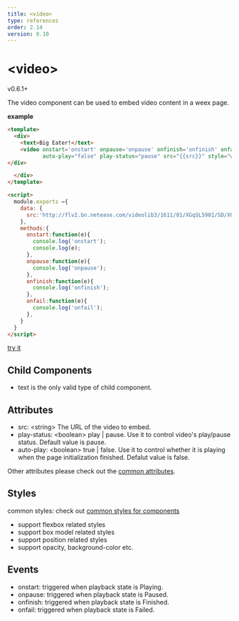 ```yaml
---
title: <video>
type: references
order: 2.14
version: 0.10
---
```


# &lt;video&gt;
<span class="weex-version">v0.6.1+</span>

The video component can be used to embed video content in a weex page.

**example**

```html
<template>
  <div>
    <text>Big Eater!</text>
    <video onstart='onstart' onpause='onpause' onfinish='onfinish' onfail='onfail'
           auto-play="false" play-status="pause" src="{{src}}" style="width:750;height:500;"></video>
</div>

  </div>
</template>

<script>
  module.exports ={
    data: {
      src:'http://flv2.bn.netease.com/videolib3/1611/01/XGqSL5981/SD/XGqSL5981-mobile.mp4'
    },
    methods:{
      onstart:function(e){
        console.log('onstart');
        console.log(e);
      },
      onpause:function(e){
        console.log('onpause');
      },
      onfinish:function(e){
        console.log('onfinish');
      },
      onfail:function(e){
        console.log('onfail');
      },
    }
  }
</script>
```

[try it](http://dotwe.org/97938570cddf76c792a1a5f9542253b1)

## Child Components
* text is the only valid type of child component.

## Attributes

* src: &lt;string&gt; The URL of the video to embed.
* play-status: &lt;boolean&gt; play | pause. Use it to control video's play/pause status. Default value is pause.
* auto-play: &lt;boolean&gt; true | false. Use it to control whether it is playing when the page initialization finished. Defalut value is false.

Other attributes please check out the [common attributes](../common-attrs.html).

## Styles
common styles: check out [common styles for components](../common-style.html)

* support flexbox related styles
* support box model related styles
* support position related styles
* support opacity, background-color etc.

## Events
* onstart: triggered when playback state is Playing.
* onpause: triggered when playback state is Paused.
* onfinish: triggered when playback state is Finished.
* onfail: triggered when playback state is Failed.
